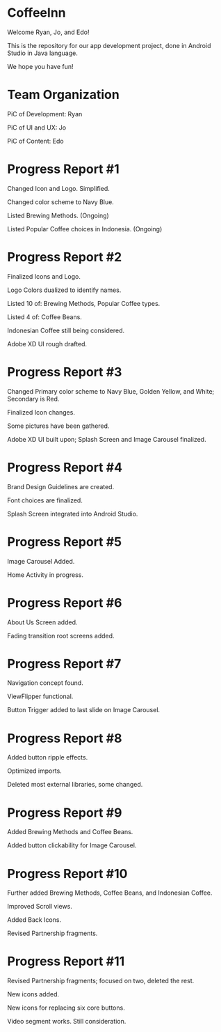 # CoffeeInn
Welcome Ryan, Jo, and Edo!

This is the repository for our app development project, done in Android Studio in Java language.

We hope you have fun!

# Team Organization

PiC of Development: Ryan

PiC of UI and UX: Jo

PiC of Content: Edo

# Progress Report #1

Changed Icon and Logo. Simplified.

Changed color scheme to Navy Blue.

Listed Brewing Methods. (Ongoing)

Listed Popular Coffee choices in Indonesia. (Ongoing)

# Progress Report #2

Finalized Icons and Logo.

Logo Colors dualized to identify names.

Listed 10 of: Brewing Methods, Popular Coffee types.

Listed 4 of: Coffee Beans.

Indonesian Coffee still being considered.

Adobe XD UI rough drafted.

# Progress Report #3

Changed Primary color scheme to Navy Blue, Golden Yellow, and White; Secondary is Red.

Finalized Icon changes.

Some pictures have been gathered.

Adobe XD UI built upon; Splash Screen and Image Carousel finalized.

# Progress Report #4

Brand Design Guidelines are created.

Font choices are finalized.

Splash Screen integrated into Android Studio.

# Progress Report #5

Image Carousel Added.

Home Activity in progress.

# Progress Report #6

About Us Screen added.

Fading transition root screens added.

# Progress Report #7

Navigation concept found.

ViewFlipper functional.

Button Trigger added to last slide on Image Carousel.

# Progress Report #8

Added button ripple effects.

Optimized imports.

Deleted most external libraries, some changed.

# Progress Report #9

Added Brewing Methods and Coffee Beans.

Added button clickability for Image Carousel.

# Progress Report #10

Further added Brewing Methods, Coffee Beans, and Indonesian Coffee.

Improved Scroll views. 

Added Back Icons.

Revised Partnership fragments.

# Progress Report #11

Revised Partnership fragments; focused on two, deleted the rest.

New icons added.

New icons for replacing six core buttons.

Video segment works. Still consideration.
